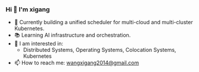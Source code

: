 ### Hi 👋 I'm xigang

- 🌱 Currently building a unified scheduler for multi-cloud and multi-cluster Kubernetes.
- 📚 Learning AI infrastructure and orchestration.
- 💬 I am interested in:
    - Distributed Systems, Operating Systems, Colocation Systems, Kubernetes
- 📫 How to reach me: wangxigang2014@gmail.com 

<!--
**xigang/xigang** is a ✨ _special_ ✨ repository because its `README.md` (this file) appears on your GitHub profile.

Here are some ideas to get you started:

- 🔭 I’m currently working on ...
- 🌱 I’m currently learning ...
- 👯 I’m looking to collaborate on ...
- 🤔 I’m looking for help with ...
- 💬 Ask me about ...
- 📫 How to reach me: ...
- 😄 Pronouns: ...
- ⚡ Fun fact: ...
-->



